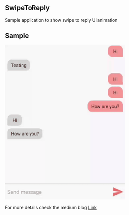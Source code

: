## SwipeToReply
Sample application to show swipe to reply UI animation

## Sample
<p align="lefy">
  <img src="demo.gif" height="500" alt="demo image" />
</p>


For more details check the medium blog
[Link](https://medium.com/@shainsingh89/swipe-to-reply-android-recycler-view-ui-c11365f8999f) 